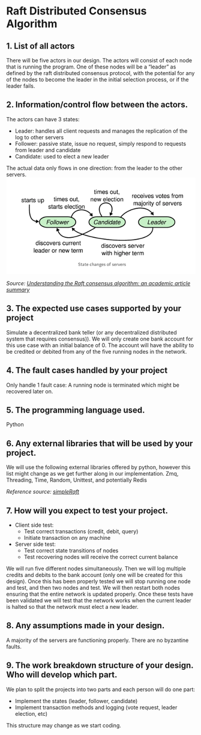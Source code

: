 # Raft Distributed Consensus Algorithm

## 1. List of all actors
There will be five actors in our design. The actors will consist of each node that is running the program. One of these nodes will be a “leader” as defined by the raft distributed consensus protocol, with the potential for any of the nodes to become the leader in the initial selection process, or if the leader fails.

## 2. Information/control flow between the actors.
The actors can have 3 states:
* Leader: handles all client requests and manages the replication of the log to other servers
* Follower: passive state, issue no request, simply respond to requests from leader and candidate
* Candidate: used to elect a new leader

The actual data only flows in one direction: from the leader to the other servers.
![States](./States.png)

*Source: [Understanding the Raft consensus algorithm: an academic article summary](https://medium.freecodecamp.org/in-search-of-an-understandable-consensus-algorithm-a-summary-4bc294c97e0d)*

## 3. The expected use cases supported by your project
Simulate a decentralized bank teller (or any decentralized distributed system that requires consensus)). We will only create one bank account for this use case with an initial balance of 0. The account will have the ability to be credited or debited from any of the five running nodes in the network.

## 4. The fault cases handled by your project
Only handle 1 fault case: A running node is terminated which might be recovered later on.

## 5. The programming language used.
Python

## 6. Any external libraries that will be used by your project.
We will use the following external libraries offered by python, however this list might change as we get further along in our implementation.
Zmq, Threading, Time, Random, Unittest, and potentially Redis

*Reference source: [simpleRaft](https://github.com/streed/simpleRaft)*

## 7. How will you expect to test your project.
* Client side test:
  * Test correct transactions (credit, debit, query)
  * Initiate transaction on any machine
* Server side test:
  * Test correct state transitions of nodes
  * Test recovering nodes will receive the correct current balance

We will run five different nodes simultaneously. Then we will log multiple credits and debits to the bank account (only one will be created for this design). Once this has been properly tested we will stop running one node and test, and then two nodes and test. We will then restart both nodes ensuring that the entire network is updated properly. Once these tests have been validated we will test that the network works when the current leader is halted so that the network must elect a new leader.

## 8. Any assumptions made in your design.
A majority of the servers are functioning properly. There are no byzantine faults.

## 9. The work breakdown structure of your design. Who will develop which part.
We plan to split the projects into two parts and each person will do one part:
* Implement the states (leader, follower, candidate)
* Implement transaction methods and logging (vote request, leader election, etc)

This structure may change as we start coding.
